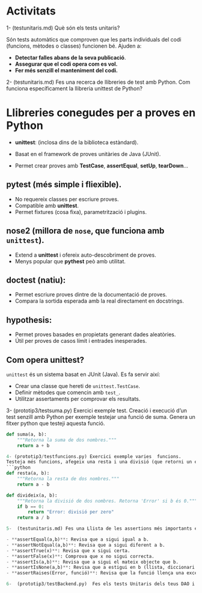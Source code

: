 # Activitats
1- (testunitaris.md) Què són els tests unitaris?

Són tests automàtics que comproven que les parts individuals del codi (funcions, mètodes o classes) funcionen bé. Ajuden a: 
- **Detectar falles abans de la seva publicació**. 
- **Assegurar que el codi opera com es vol.**
- **Fer més senzill el manteniment del codi.** 

2- (testunitaris.md) Fes una recerca de llibreries de test amb Python. Com funciona específicament la llibreria unittest de Python?

# Llibreries conegudes per a proves en Python

- **unittest**: (inclosa dins de la biblioteca estàndard).  

- Basat en el framework de proves unitàries de Java (JUnit).
- Permet crear proves amb **TestCase**, **assertEqual**, **setUp**, **tearDown**...

## **pytest** (més simple i fliexible).  

- No requereix classes per escriure proves.
- Compatible amb **unittest**.
- Permet fixtures (cosa fixa), parametrització i plugins.

## **nose2** (millora de `nose`, que funciona amb `unittest`).  

- Extend a **unittest** i ofereix auto-descobriment de proves.
- Menys popular que **pythest** peò amb utilitat.

## **doctest** (natiu): 
- Permet escriure proves dintre de la documentació de proves.
- Compara la sortida esperada amb la real directament en docstrings.

## **hypothesis**:
- Permet proves basades en propietats generant dades aleatòries.
- Útil per proves de casos límit i entrades inesperades.

## Com opera unittest?

`unittest` és un sistema basat en JUnit (Java). Es fa servir així:

- Crear una classe que hereti de `unittest.TestCase`.  
- Definir mètodes que comencin amb `test_`.  
- Utilitzar assertaments per comprovar els resultats.


3-  (prototip3/testsuma.py) Exercici exemple test.
Creació i execució d’un test senzill  amb Python per exemple testejar una funció de suma. Genera un fitxer python que testeji aquesta funció.

```python
def suma(a, b):
    """Retorna la suma de dos nombres."""
    return a + b

4- (prototip3/testfuncions.py) Exercici exemple varies  funcions.
Testeja més funcions, afegeix una resta i una divisió (que retorni un error quan la divisió és per 0)  
```python
def resta(a, b):
    """Retorna la resta de dos nombres."""
    return a - b

def divideix(a, b):
    """Retorna la divisió de dos nombres. Retorna 'Error' si b és 0."""
    if b == 0:
        return "Error: divisió per zero"
    return a / b

5-  (testunitaris.md) Fes una Llista de les assertions més importants en unittest i explica per a que  serveixen.

- **assertEqual(a,b)**: Revisa que a sigui igual a b.
- **assertNotEqual(a,b)**: Revisa que a sigui diferent a b.
- **assertTrue(x)**: Revisa que x sigui certa.
- **assertFalse(x)**: Comprova que x no sigui correcta.
- **assertIs(a,b)**: Revisa que a sigui el mateix objecte que b.
- **assertIsNone(a,b)**: Revisa que a estigui en b (llista, diccionari...).
- **assertRaises(Error, funció)**: Revisa que la funció llença una excepció.

6-  (prototip3/testBackend.py)  Fes els tests Unitaris dels teus DAO i webservice del prototip 2 que tens a la carpeta prototip 4